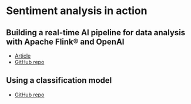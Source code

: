 # Sentiment analysis in action

## Building a real-time AI pipeline for data analysis with Apache Flink® and OpenAI

- [Article](https://aiven.io/developer/building-a-real-time-pipeline-for-data-analysis-with-gpt-models)
- [GitHub repo](https://github.com/Aiven-Labs/mastodon-cleaned-message-body-to-kafka)

## Using a classification model

- [GitHub repo](https://github.com/anelook/sentiment-analysis-classification-model)
